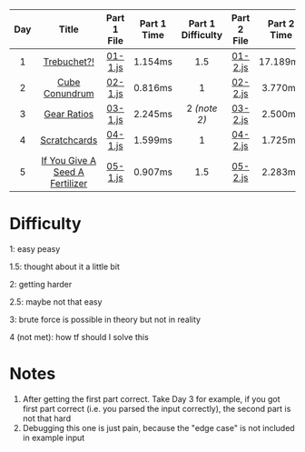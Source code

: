 |Day|Title|Part 1 File|Part 1 Time|Part 1 Difficulty|Part 2 File|Part 2 Time|Part 2 Difficulty *(note 1)*|
|:-:|:-:|:-:|:-:|:-:|:-:|:-:|:-:|
|1|[Trebuchet?!](https://adventofcode.com/2023/day/1)|[01-1.js](01-1.js#L1002)|1.154ms|1.5|[01-2.js](01-2.js#L1002)|17.189ms|2.5|
|2|[Cube Conundrum](https://adventofcode.com/2023/day/2)|[02-1.js](02-1.js#L102)|0.816ms|1|[02-2.js](02-2.js#L102)|3.770ms|1|
|3|[Gear Ratios](https://adventofcode.com/2023/day/3/)|[03-1.js](03-1.js#L142)|2.245ms|2 *(note 2)*|[03-2.js](03-2.js#L142)|2.500ms|1.5|
|4|[Scratchcards](https://adventofcode.com/2023/day/4)|[04-1.js](04-1.js#L218)|1.599ms|1|[04-2.js](04-2.js#L218)|1.725ms|1|
|5|[If You Give A Seed A Fertilizer](https://adventofcode.com/2023/day/5)|[05-1.js](05-1.js#L211)|0.907ms|1.5|[05-2.js](05-2.js#L211)|2.283ms|3|

# Difficulty
1: easy peasy

1.5: thought about it a little bit

2: getting harder

2.5: maybe not that easy

3: brute force is possible in theory but not in reality

4 (not met): how tf should I solve this

# Notes
1. After getting the first part correct. Take Day 3 for example, if you got first part correct (i.e. you parsed the input correctly), the second part is not that hard
2. Debugging this one is just pain, because the "edge case" is not included in example input